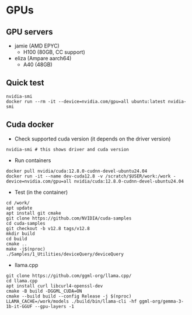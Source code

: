 # GPUs

## GPU servers
- jamie (AMD EPYC)
    - H100 (80GB, CC support)
- eliza (Ampare aarch64)
    - A40 (48GB)

## Quick test
```
nvidia-smi
docker run --rm -it --device=nvidia.com/gpu=all ubuntu:latest nvidia-smi
```

## Cuda docker
- Check supported cuda version (it depends on the driver version)
```
nvidia-smi # this shows driver and cuda version
```

- Run containers
```
docker pull nvidia/cuda:12.8.0-cudnn-devel-ubuntu24.04
docker run -it --name dev-cuda12.8 -v /scratch/$USER/work:/work -device=nvidia.com/gpu=all nvidia/cuda:12.8.0-cudnn-devel-ubuntu24.04
```

- Test (in the container)
```
cd /work/
apt update
apt install git cmake
git clone https://github.com/NVIDIA/cuda-samples
cd cuda-samples
git checkout -b v12.8 tags/v12.8
mkdir build
cd build
cmake ..
make -j$(nproc)
./Samples/1_Utilities/deviceQuery/deviceQuery
```

- llama.cpp
```
git clone https://github.com/ggml-org/llama.cpp/
cd llama.cpp
apt install curl libcurl4-openssl-dev
cmake -B build -DGGML_CUDA=ON
cmake --build build --config Release -j $(nproc)
LLAMA_CACHE=/work/models ./build/bin/llama-cli -hf ggml-org/gemma-3-1b-it-GGUF --gpu-layers -1
```
